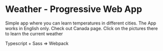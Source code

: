 # Weather - Progressive Web App
Simple app where you can learn temperatures in different cities. The App works in English only.
Check out Canada page. Click on the pictures there to learn the current weather

Typescript + Sass => Webpack
